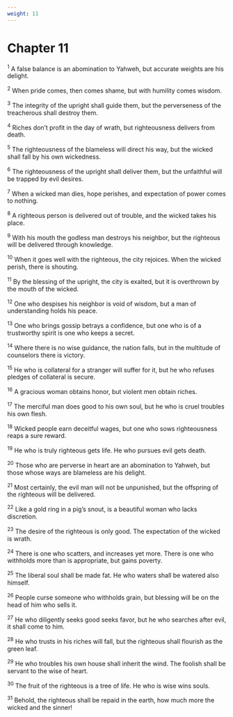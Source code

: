 ```yaml
---
weight: 11
---
```


# Chapter 11

<sup>1</sup> A false balance is an abomination to Yahweh, but accurate weights are his delight. 

<sup>2</sup> When pride comes, then comes shame, but with humility comes wisdom. 

<sup>3</sup> The integrity of the upright shall guide them, but the perverseness of the treacherous shall destroy them. 

<sup>4</sup> Riches don’t profit in the day of wrath, but righteousness delivers from death. 

<sup>5</sup> The righteousness of the blameless will direct his way, but the wicked shall fall by his own wickedness. 

<sup>6</sup> The righteousness of the upright shall deliver them, but the unfaithful will be trapped by evil desires. 

<sup>7</sup> When a wicked man dies, hope perishes, and expectation of power comes to nothing. 

<sup>8</sup> A righteous person is delivered out of trouble, and the wicked takes his place. 

<sup>9</sup> With his mouth the godless man destroys his neighbor, but the righteous will be delivered through knowledge. 

<sup>10</sup> When it goes well with the righteous, the city rejoices. When the wicked perish, there is shouting. 

<sup>11</sup> By the blessing of the upright, the city is exalted, but it is overthrown by the mouth of the wicked. 

<sup>12</sup> One who despises his neighbor is void of wisdom, but a man of understanding holds his peace. 

<sup>13</sup> One who brings gossip betrays a confidence, but one who is of a trustworthy spirit is one who keeps a secret. 

<sup>14</sup> Where there is no wise guidance, the nation falls, but in the multitude of counselors there is victory. 

<sup>15</sup> He who is collateral for a stranger will suffer for it, but he who refuses pledges of collateral is secure. 

<sup>16</sup> A gracious woman obtains honor, but violent men obtain riches. 

<sup>17</sup> The merciful man does good to his own soul, but he who is cruel troubles his own flesh. 

<sup>18</sup> Wicked people earn deceitful wages, but one who sows righteousness reaps a sure reward. 

<sup>19</sup> He who is truly righteous gets life. He who pursues evil gets death. 

<sup>20</sup> Those who are perverse in heart are an abomination to Yahweh, but those whose ways are blameless are his delight. 

<sup>21</sup> Most certainly, the evil man will not be unpunished, but the offspring of the righteous will be delivered. 

<sup>22</sup> Like a gold ring in a pig’s snout, is a beautiful woman who lacks discretion. 

<sup>23</sup> The desire of the righteous is only good. The expectation of the wicked is wrath. 

<sup>24</sup> There is one who scatters, and increases yet more. There is one who withholds more than is appropriate, but gains poverty. 

<sup>25</sup> The liberal soul shall be made fat. He who waters shall be watered also himself. 

<sup>26</sup> People curse someone who withholds grain, but blessing will be on the head of him who sells it. 

<sup>27</sup> He who diligently seeks good seeks favor, but he who searches after evil, it shall come to him. 

<sup>28</sup> He who trusts in his riches will fall, but the righteous shall flourish as the green leaf. 

<sup>29</sup> He who troubles his own house shall inherit the wind. The foolish shall be servant to the wise of heart. 

<sup>30</sup> The fruit of the righteous is a tree of life. He who is wise wins souls. 

<sup>31</sup> Behold, the righteous shall be repaid in the earth, how much more the wicked and the sinner! 


